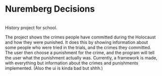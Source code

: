 # Nuremberg Decisions
\
History project for school.

The project shows the crimes people have committed during the Holocaust and how they were punished.
It does this by showing information about some people who were tried in the trials, and the crimes they committed. 
The user then choose a punishment for the crime, and the program will tell the user what the punishment actually was.
Currently, a framework is made, with everything but information about the crimes and punishments implemented. (Also the ui is kinda bad but shhh.)

